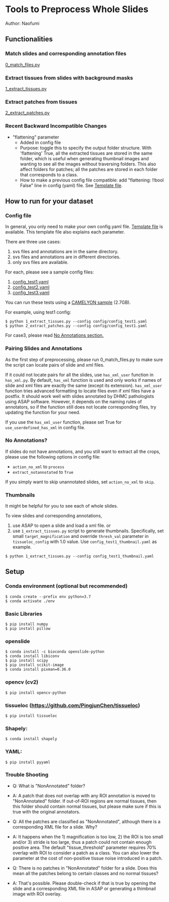 # Tools to Preprocess Whole Slides

Author: Naofumi

## Functionalities
### Match slides and corresponding annotation files
[0_match_files.py](0_match_files.py)

### Extract tissues from slides with background masks
[1_extract_tissues.py](1_extract_tissues.py)

### Extract patches from tissues
[2_extract_patches.py](2_extract_patches.py)

### Recent Backward Incompatible Changes
- "flattening" parameter
    - Added in config file
    - Purpose: toggle this to specify the output folder structure. With 'flattening' True, all the extracted tissues are stored in the same folder, which is useful when generating thumbnail images and wanting to see all the images without traversing folders. This also affect folders for patches; all the patches are stored in each folder that corresponds to a class.
    - How to make a previous config file compatible: add "flattening: !!bool False" line in config (yaml) file. See [Template file](config/config_template.yaml).


## How to run for your dataset
### Config file
In general, you only need to make your own config.yaml file. [Template file](config/config_template.yaml) is available. This template file also explains each parameter.

There are three use cases:
1. svs files and annotations are in the same directory.
2. svs files and annotations are in different directories.
3. only svs files are available.

For each, please see a sample config files:
1. [config_test1.yaml](config/config_test1.yaml)
2. [config_test2.yaml](config/config_test2.yaml)
3. [config_test3.yaml](config/config_test3.yaml)

You can run these tests using a [CAMELYON sample](https://www.dropbox.com/s/fegzxxsfycy1shf/testdata.zip?dl=0) (2.7GB). 

For example, using test1 config:
```
$ python 1_extract_tissues.py --config config/config_test1.yaml
$ python 2_extract_patches.py --config config/config_test1.yaml
```

For case3, please read [No Annotations section.](#no-annotations)

### Pairing Slides and Annotations
As the first step of preprocessing, please run 0_match_files.py to make sure the script can locate pairs of slide and xml files.

If it could not locate pairs for all the slides, use `has_xml_user` function in `has_xml.py`. By default, `has_xml` function is used and only works if names of slide and xml files are exactly the same (except its extension). `has_xml_user` function tries advanced formatting to locate files even if xml files have a postfix. It should work well with slides annotated by DHMC pathologists using ASAP software. However, it depends on the naming rules of annotators, so if the function still does not locate corresponding files, try updating the function for your need.

If you use the `has_xml_user` function, please set True for `use_userdefined_has_xml` in config file.


### No Annotations?
If slides do not have annotations, and you still want to extract all the crops, please use the following options in config file:

- `action_no_xml` to `process`
- `extract_notannotated` to `True`

If you simply want to skip unannotated slides, set `action_no_xml` to `skip`.

### Thumbnails
It might be helpful for you to see each of whole slides.

To view slides and corresponding annotations,
1. use ASAP to open a slide and load a xml file.
or
2. use `1_extract_tissues.py` script to generate thumbnails. Specifically, set small `target_magnification` and override `thresh_val` parameter in `tissueloc_config` with 1.0 value. Use `config_test1_thumbnail.yaml` as example.
```
$ python 1_extract_tissues.py --config config_test1_thumbnail.yaml
```


## Setup
### Conda environment (optional but recommended)
```
$ conda create --prefix env python=3.7
$ conda activate ./env
```

### Basic Libraries
```
$ pip install numpy
$ pip install pillow
```

### openslide
```
$ conda install -c bioconda openslide-python
$ conda install libiconv
$ pip install scipy
$ pip install scikit-image
$ conda install pixman=0.36.0
```

### opencv (cv2)
```
$ pip install opencv-python
```

### tissueloc (https://github.com/PingjunChen/tissueloc)
```
$ pip install tissueloc
```

### Shapely:
```
$ conda install shapely
```

### YAML:
```
$ pip install pyyaml
```

### Trouble Shooting
- Q: What is "NonAnnotated" folder?
- A: A patch that does not overlap with any ROI annotation is moved to "NonAnnotated" folder. If out-of-ROI regions are normal tissues, then this folder should contain normal tissues, but please make sure if this is true with the original annotators.

- Q: All the patches are classified as "NonAnnotated", although there is a corresponding XML file for a slide. Why?
- A: It happens when the 1) magnification is too low, 2) the ROI is too small and/or 3) stride is too large, thus a patch could not contain enough positive area. The default "tissue_threshold" parameter requires 70% overlap with ROI to consider a patch as a class. You can also lower the parameter at the cost of non-positive tissue noise introduced in a patch.

- Q: There is no patches in "NonAnnotated" folder for a slide. Does this mean all the patches belong to certain classes and no normal tissues?
- A: That's possible. Please double-check if that is true by opening the slide and a corresponding XML file in ASAP or generating a thimbnail image with ROI overlay.


